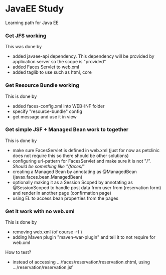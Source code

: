 # JavaEE Study
Learning path for Java EE

### Get JFS working
This was done by

* added javaee-api dependency. This dependency will be provided by application server so the scope is "provided"
* added Faces Servlet to web.xml
* added taglib to use such as html, core

### Get Resource Bundle working
This is done by

* added faces-config.xml into WEB-INF folder
* specify "resource-bundle" config
* get message and use it in view

### Get simple JSF + Managed Bean work to together
This is done by

* make sure FacesServlet is defined in web.xml (just for now as petclinic does not require this so there should be other solutions)
* configuring url-pattern for FacesServlet and make sure it is not "/*". Should be something like "/faces/*"
* creating a Managed Bean by annotating as @ManagedBean (javax.faces.bean.ManagedBean)
* optionally making it as a Session Scoped by annotating as @SessionScoped to handle post data from user from (reservation form) and render in another page (confirmation page)
* using EL to access bean properties from the pages

### Get it work with no web.xml
This is done by

* removing web.xml (of course :-) )
* adding Maven plugin "maven-war-plugin" and tell it to not require for web.xml

How to test?

* instead of accessing .../faces/reservation/reservation.xhtml, using .../reservation/reservation.jsf